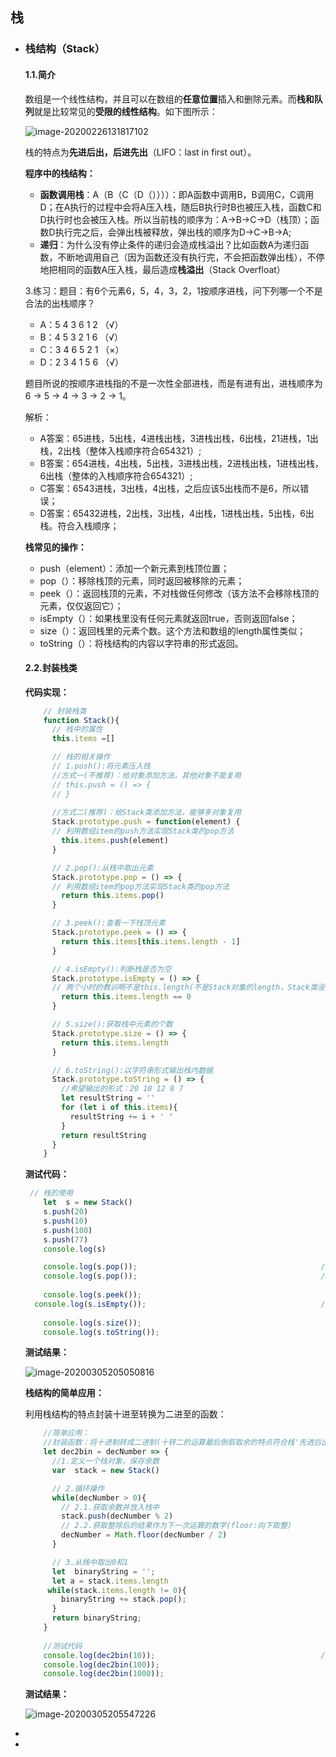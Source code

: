 ## 栈

- ### 栈结构（Stack）

  #### 1.1.简介

  数组是一个线性结构，并且可以在数组的**任意位置**插入和删除元素。而**栈和队列**就是比较常见的**受限的线性结构**。如下图所示：

  ![image-20200226131817102](https://gitee.com/ahuntsun/BlogImgs/raw/master/%E6%95%B0%E6%8D%AE%E7%BB%93%E6%9E%84%E4%B8%8E%E7%AE%97%E6%B3%95/%E6%A0%88/1.png)

  栈的特点为**先进后出，后进先出**（LIFO：last in first out）。

  **程序中的栈结构：**

  - **函数调用栈**：A（B（C（D（））））：即A函数中调用B，B调用C，C调用D；在A执行的过程中会将A压入栈，随后B执行时B也被压入栈，函数C和D执行时也会被压入栈。所以当前栈的顺序为：A->B->C->D（栈顶）；函数D执行完之后，会弹出栈被释放，弹出栈的顺序为D->C->B->A;
  - **递归**：为什么没有停止条件的递归会造成栈溢出？比如函数A为递归函数，不断地调用自己（因为函数还没有执行完，不会把函数弹出栈），不停地把相同的函数A压入栈，最后造成**栈溢出**（Stack Overfloat）

  3.练习：题目：有6个元素6，5，4，3，2，1按顺序进栈，问下列哪一个不是合法的出栈顺序？

  - A：5	4	3	6	1	2	（√）
  - B：4 5 3 2 1 6 （√）
  - C：3 4 6 5 2 1 （×）
  - D：2 3 4 1 5 6 （√）

  题目所说的按顺序进栈指的不是一次性全部进栈，而是有进有出，进栈顺序为6 -> 5 -> 4 -> 3 -> 2 -> 1。

  解析：

  - A答案：65进栈，5出栈，4进栈出栈，3进栈出栈，6出栈，21进栈，1出栈，2出栈（整体入栈顺序符合654321）;
  - B答案：654进栈，4出栈，5出栈，3进栈出栈，2进栈出栈，1进栈出栈，6出栈（整体的入栈顺序符合654321）;
  - C答案：6543进栈，3出栈，4出栈，之后应该5出栈而不是6，所以错误；
  - D答案：65432进栈，2出栈，3出栈，4出栈，1进栈出栈，5出栈，6出栈。符合入栈顺序；

  **栈常见的操作：**

  - push（element）：添加一个新元素到栈顶位置；
  - pop（）：移除栈顶的元素，同时返回被移除的元素；
  - peek（）：返回栈顶的元素，不对栈做任何修改（该方法不会移除栈顶的元素，仅仅返回它）；
  - isEmpty（）：如果栈里没有任何元素就返回true，否则返回false；
  - size（）：返回栈里的元素个数。这个方法和数组的length属性类似；
  - toString（）：将栈结构的内容以字符串的形式返回。

  #### 2.2.封装栈类

  **代码实现：**

  ```javascript
      // 封装栈类
      function Stack(){
        // 栈中的属性
        this.items =[]
  
        // 栈的相关操作
        // 1.push():将元素压入栈
        //方式一(不推荐)：给对象添加方法，其他对象不能复用
        // this.push = () => {
        // }
        
        //方式二(推荐)：给Stack类添加方法，能够多对象复用
        Stack.prototype.push = function(element) {
        // 利用数组item的push方法实现Stack类的pop方法
          this.items.push(element)
        }
  
        // 2.pop():从栈中取出元素
        Stack.prototype.pop = () => {
        // 利用数组item的pop方法实现Stack类的pop方法
          return this.items.pop()
        }
  
        // 3.peek():查看一下栈顶元素
        Stack.prototype.peek = () => {
          return this.items[this.items.length - 1]
        }
  
        // 4.isEmpty():判断栈是否为空
        Stack.prototype.isEmpty = () => {
        // 两个小时的教训啊不是this.length(不是Stack对象的length，Stack类没有length属性啊)，而是			Stack类中定义的数组items才有length属性呀
          return this.items.length == 0 
        }
  
        // 5.size():获取栈中元素的个数
        Stack.prototype.size = () => {
          return this.items.length
        }
  
        // 6.toString():以字符串形式输出栈内数据
        Stack.prototype.toString = () => {
          //希望输出的形式：20 10 12 8 7
          let resultString = ''
          for (let i of this.items){
            resultString += i + ' '
          }
          return resultString
        }
      }
  ```

  **测试代码：**

  ```javascript
   // 栈的使用
      let  s = new Stack()
      s.push(20)
      s.push(10)
      s.push(100)
      s.push(77)
      console.log(s)													//65
  
      console.log(s.pop());											//68
      console.log(s.pop());											//69
      
      console.log(s.peek());											//71
  	console.log(s.isEmpty());										//72
     
      console.log(s.size());											//74
      console.log(s.toString());										//75
  ```

  **测试结果：**

  ![image-20200305205050816](https://gitee.com/ahuntsun/BlogImgs/raw/master/%E6%95%B0%E6%8D%AE%E7%BB%93%E6%9E%84%E4%B8%8E%E7%AE%97%E6%B3%95/%E6%A0%88/2.png)

  **栈结构的简单应用：**

  利用栈结构的特点封装十进至转换为二进至的函数：

  ```javascript
      //简单应用：
      //封装函数：将十进制转成二进制(十转二的运算最后倒叙取余的特点符合栈'先进后出')
      let dec2bin = decNumber => {
        //1.定义一个栈对象，保存余数
        var  stack = new Stack()
  
        // 2.循环操作
        while(decNumber > 0){
          // 2.1.获取余数并放入栈中
          stack.push(decNumber % 2)
          // 2.2.获取整除后的结果作为下一次运算的数字(floor:向下取整)
          decNumber = Math.floor(decNumber / 2)
        }
  
        // 3.从栈中取出0和1
        let  binaryString = '';
        let a = stack.items.length
       while(stack.items.length != 0){
          binaryString += stack.pop();
        }
        return binaryString;
      }
      
      //测试代码
      console.log(dec2bin(10));										//103
      console.log(dec2bin(100));										//104
      console.log(dec2bin(1000));										//105
  ```

  **测试结果：**

  ![image-20200305205547226](https://gitee.com/ahuntsun/BlogImgs/raw/master/%E6%95%B0%E6%8D%AE%E7%BB%93%E6%9E%84%E4%B8%8E%E7%AE%97%E6%B3%95/%E6%A0%88/3.png)

- 

- 